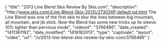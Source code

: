 {
    "title": "2013 Line Blend Skis Review By Skis.com",
    "description": "http:\/\/www.skis.com\/Line-Blend-Skis-2013\/273026P,default,pd.html  The Line Blend was one of the first skis to blur the lines between big mountain, all mountain, and jib stick. Now the Blend has some new tricks up its sleeve. 10% lighter than pervious mode",
    "videoid": "3766486",
    "date_created": "1411361192",
    "date_modified": "1418182013",
    "type": "captivate",
    "layout": "video",
    "url": "\/v\/2013-line-blend-skis-review-by-skis-com\/3766486"
}